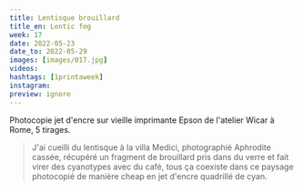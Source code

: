 ```yaml
---
title: Lentisque brouillard
title_en: Lentic fog
week: 17
date: 2022-05-23
date_to: 2022-05-29
images: [images/017.jpg]
videos: 
hashtags: [1printaweek]
instagram: 
preview: ignore
---
```




Photocopie jet d'encre sur vieille imprimante Epson de l'atelier Wicar à Rome, 5 tirages.

> J'ai cueilli du lentisque à la villa Medici, photographié Aphrodite cassée, récupéré un fragment de brouillard pris dans du verre et fait virer des cyanotypes avec du café, tous ça coexiste dans ce paysage photocopié de manière cheap en jet d'encre quadrillé de cyan.
>


